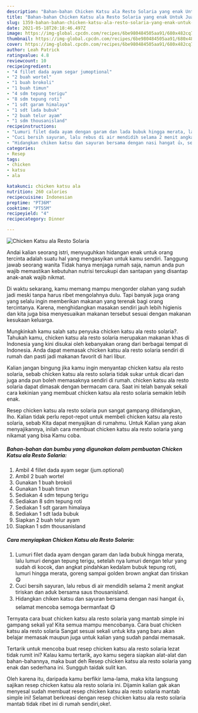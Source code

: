 ```yaml
---
description: "Bahan-bahan Chicken Katsu ala Resto Solaria yang enak Untuk Jualan"
title: "Bahan-bahan Chicken Katsu ala Resto Solaria yang enak Untuk Jualan"
slug: 1359-bahan-bahan-chicken-katsu-ala-resto-solaria-yang-enak-untuk-jualan
date: 2021-05-18T20:18:46.497Z
image: https://img-global.cpcdn.com/recipes/6be980484505aa91/680x482cq70/chicken-katsu-ala-resto-solaria-foto-resep-utama.jpg
thumbnail: https://img-global.cpcdn.com/recipes/6be980484505aa91/680x482cq70/chicken-katsu-ala-resto-solaria-foto-resep-utama.jpg
cover: https://img-global.cpcdn.com/recipes/6be980484505aa91/680x482cq70/chicken-katsu-ala-resto-solaria-foto-resep-utama.jpg
author: Leah Patrick
ratingvalue: 4.8
reviewcount: 10
recipeingredient:
- "4 fillet dada ayam segar jumoptional"
- "2 buah wortel"
- "1 buah brokoli"
- "1 buah timun"
- "4 sdm tepung terigu"
- "8 sdm tepung roti"
- "1 sdt garam himalaya"
- "1 sdt lada bubuk"
- "2 buah telur ayam"
- "1 sdm thousanisland"
recipeinstructions:
- "Lumuri filet dada ayam dengan garam dan lada bubuk hingga merata, lalu lumuri dengan tepung terigu, setelah nya lumuri dengan telur yang sudah di kocok, dan angkat pindahkan kedalam bubuk tepung roti, lumuri hingga merata, goreng sampai golden brown angkat dan tiriskan 😋"
- "Cuci bersih sayuran, lalu rebus di air mendidih selama 2 menit angkat tiriskan dan aduk bersama saus thousanisland."
- "Hidangkan chiken katsu dan sayuran bersama dengan nasi hangat 👍, selamat mencoba semoga bermanfaat 😋"
categories:
- Resep
tags:
- chicken
- katsu
- ala

katakunci: chicken katsu ala 
nutrition: 260 calories
recipecuisine: Indonesian
preptime: "PT36M"
cooktime: "PT55M"
recipeyield: "4"
recipecategory: Dinner

---
```



![Chicken Katsu ala Resto Solaria](https://img-global.cpcdn.com/recipes/6be980484505aa91/680x482cq70/chicken-katsu-ala-resto-solaria-foto-resep-utama.jpg)

Andai kalian seorang istri, menyuguhkan hidangan enak untuk orang tercinta adalah suatu hal yang mengasyikan untuk kamu sendiri. Tanggung jawab seorang  wanita Tidak hanya menjaga rumah saja, namun anda pun wajib memastikan kebutuhan nutrisi tercukupi dan santapan yang disantap anak-anak wajib nikmat.

Di waktu  sekarang, kamu memang mampu mengorder olahan yang sudah jadi meski tanpa harus ribet mengolahnya dulu. Tapi banyak juga orang yang selalu ingin memberikan makanan yang terenak bagi orang tercintanya. Karena, menghidangkan masakan sendiri jauh lebih higienis dan kita juga bisa menyesuaikan makanan tersebut sesuai dengan makanan kesukaan keluarga. 



Mungkinkah kamu salah satu penyuka chicken katsu ala resto solaria?. Tahukah kamu, chicken katsu ala resto solaria merupakan makanan khas di Indonesia yang kini disukai oleh kebanyakan orang dari berbagai tempat di Indonesia. Anda dapat memasak chicken katsu ala resto solaria sendiri di rumah dan pasti jadi makanan favorit di hari libur.

Kalian jangan bingung jika kamu ingin menyantap chicken katsu ala resto solaria, sebab chicken katsu ala resto solaria tidak sukar untuk dicari dan juga anda pun boleh memasaknya sendiri di rumah. chicken katsu ala resto solaria dapat dimasak dengan bermacam cara. Saat ini telah banyak sekali cara kekinian yang membuat chicken katsu ala resto solaria semakin lebih enak.

Resep chicken katsu ala resto solaria pun sangat gampang dihidangkan, lho. Kalian tidak perlu repot-repot untuk membeli chicken katsu ala resto solaria, sebab Kita dapat menyajikan di rumahmu. Untuk Kalian yang akan menyajikannya, inilah cara membuat chicken katsu ala resto solaria yang nikamat yang bisa Kamu coba.

<!--inarticleads1-->

##### Bahan-bahan dan bumbu yang digunakan dalam pembuatan Chicken Katsu ala Resto Solaria:

1. Ambil 4 fillet dada ayam segar (jum.optional)
1. Ambil 2 buah wortel
1. Gunakan 1 buah brokoli
1. Gunakan 1 buah timun
1. Sediakan 4 sdm tepung terigu
1. Sediakan 8 sdm tepung roti
1. Sediakan 1 sdt garam himalaya
1. Sediakan 1 sdt lada bubuk
1. Siapkan 2 buah telur ayam
1. Siapkan 1 sdm thousanisland




<!--inarticleads2-->

##### Cara menyiapkan Chicken Katsu ala Resto Solaria:

1. Lumuri filet dada ayam dengan garam dan lada bubuk hingga merata, lalu lumuri dengan tepung terigu, setelah nya lumuri dengan telur yang sudah di kocok, dan angkat pindahkan kedalam bubuk tepung roti, lumuri hingga merata, goreng sampai golden brown angkat dan tiriskan 😋
1. Cuci bersih sayuran, lalu rebus di air mendidih selama 2 menit angkat tiriskan dan aduk bersama saus thousanisland.
1. Hidangkan chiken katsu dan sayuran bersama dengan nasi hangat 👍, selamat mencoba semoga bermanfaat 😋




Ternyata cara buat chicken katsu ala resto solaria yang mantab simple ini gampang sekali ya! Kita semua mampu mencobanya. Cara buat chicken katsu ala resto solaria Sangat sesuai sekali untuk kita yang baru akan belajar memasak maupun juga untuk kalian yang sudah pandai memasak.

Tertarik untuk mencoba buat resep chicken katsu ala resto solaria lezat tidak rumit ini? Kalau kamu tertarik, ayo kamu segera siapkan alat-alat dan bahan-bahannya, maka buat deh Resep chicken katsu ala resto solaria yang enak dan sederhana ini. Sungguh taidak sulit kan. 

Oleh karena itu, daripada kamu berfikir lama-lama, maka kita langsung sajikan resep chicken katsu ala resto solaria ini. Dijamin kalian gak akan menyesal sudah membuat resep chicken katsu ala resto solaria mantab simple ini! Selamat berkreasi dengan resep chicken katsu ala resto solaria mantab tidak ribet ini di rumah sendiri,oke!.

